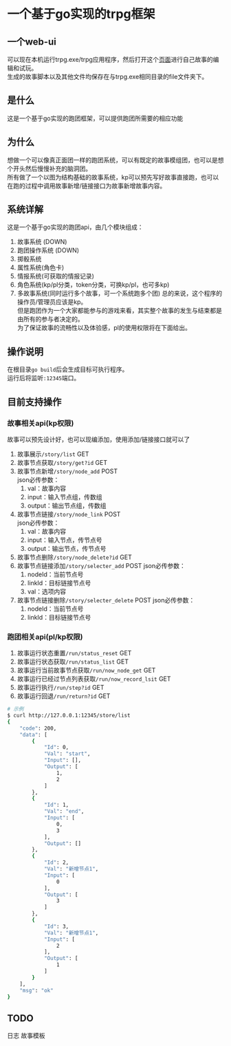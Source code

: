 # 一个基于go实现的trpg框架

## 一个web-ui
可以现在本机运行trpg.exe/trpg应用程序，然后打开这个[页面](https://trpg.juhuan.store)进行自己故事的编辑和试玩。  
生成的故事脚本以及其他文件均保存在与trpg.exe相同目录的file文件夹下。  

## 是什么
这是一个基于go实现的跑团框架，可以提供跑团所需要的相应功能

## 为什么
想做一个可以像真正面团一样的跑团系统，可以有既定的故事模组团，也可以是想个开头然后慢慢补充的脑洞团。  
所有做了一个以图为结构基础的故事系统，kp可以预先写好故事直接跑，也可以在跑的过程中调用故事新增/链接接口为故事新增故事内容。

## 系统详解
这是一个基于go实现的跑团api，由几个模块组成：
1. 故事系统 (DOWN)
2. 跑团操作系统 (DOWN)
3. 掷骰系统
4. 属性系统(角色卡)
5. 情报系统(可获取的情报记录)
6. 角色系统(kp/pl分类，token分类，可换kp/pl，也可多kp)
7. 多故事系统(同时运行多个故事，可一个系统跑多个团)
总的来说，这个程序的操作员/管理员应该是kp。  
但是跑团作为一个大家都能参与的游戏来看，其实整个故事的发生与结束都是由所有的参与者决定的。  
为了保证故事的流畅性以及体验感，pl的使用权限将在下面给出。  

## 操作说明
在根目录`go build`后会生成目标可执行程序。  
运行后将监听`:12345`端口。  

## 目前支持操作
### 故事相关api(kp权限)
故事可以预先设计好，也可以现编添加，使用添加/链接接口就可以了
1. 故事展示`/story/list` GET
2. 故事节点获取`/story/get?id` GET
3. 故事节点新增`/story/node_add` POST  
    json必传参数：
    1. val：故事内容
    2. input：输入节点组，传数组
    3. output：输出节点组，传数组
4. 故事节点链接`/story/node_link` POST  
    json必传参数：
    1. val：故事内容
    2. input：输入节点，传节点号
    3. output：输出节点，传节点号
5. 故事节点删除`/story/node_delete?id` GET
6. 故事节点链接添加`/story/selecter_add` POST
    json必传参数：
    1. nodeId：当前节点号
    2. linkId：目标链接节点号
    3. val：选项内容
7. 故事节点链接删除`/story/selecter_delete` POST
    json必传参数：
    1. nodeId：当前节点号
    2. linkId：目标链接节点号

### 跑团相关api(pl/kp权限)
1. 故事运行状态重置`/run/status_reset` GET
2. 故事运行状态获取`/run/status_list` GET
3. 故事运行当前故事节点获取`/run/now_node_get` GET
4. 故事运行已经过节点列表获取`/run/now_record_lsit` GET
5. 故事运行执行`/run/step?id` GET
6. 故事运行回退`/run/return?id` GET
```bash
# 示例
$ curl http://127.0.0.1:12345/store/list
{
    "code": 200,
    "data": [
        {
            "Id": 0,
            "Val": "start",
            "Input": [],
            "Output": [
                1,
                2
            ]
        },
        {
            "Id": 1,
            "Val": "end",
            "Input": [
                0,
                3
            ],
            "Output": []
        },
        {
            "Id": 2,
            "Val": "新增节点1",
            "Input": [
                0
            ],
            "Output": [
                3
            ]
        },
        {
            "Id": 3,
            "Val": "新增节点1",
            "Input": [
                2
            ],
            "Output": [
                1
            ]
        }
    ],
    "msg": "ok"
}
```

## TODO
日志
故事模板